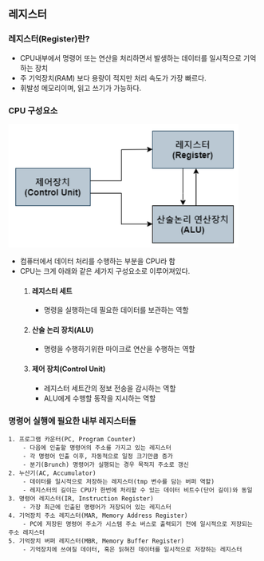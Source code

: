 ## 레지스터
   
### 레지스터(Register)란?
- CPU내부에서 명령어 또는 연산을 처리하면서 발생하는 데이터를 일시적으로 기억하는 장치
- 주 기억장치(RAM) 보다 용량이 적지만 처리 속도가 가장 빠르다.
- 휘발성 메모리이며, 읽고 쓰기가 가능하다.

### CPU 구성요소
![img.png](../assets/cpu_component.png)
- 컴퓨터에서 데이터 처리를 수행하는 부분을 CPU라 함
- CPU는 크게 아래와 같은 세가지 구성요소로 이루어져있다.
  1. #### 레지스터 세트
     - 명령을 실행하는데 필요한 데이터를 보관하는 역할
  2. #### 산술 논리 장치(ALU)
     - 명령을 수행하기위한 마이크로 연산을 수행하는 역할
  3. #### 제어 장치(Control Unit)
     - 레지스터 세트간의 정보 전송을 감시하는 역할
     - ALU에게 수행할 동작을 지시하는 역할

### 명령어 실행에 필요한 내부 레지스터들
    1. 프로그램 카운터(PC, Program Counter)
        - 다음에 인출할 명령어의 주소를 가지고 있는 레지스터
        - 각 명령어 인출 이후, 자동적으로 일정 크기만큼 증가
        - 분기(Brunch) 명령어가 실행되는 경우 목적지 주소로 갱신
    2. 누산기(AC, Accumulator)
        - 데이터를 일시적으로 저장하는 레지스터(tmp 변수를 담는 버퍼 역할)
        - 레지스터의 길이는 CPU가 한번에 처리할 수 있는 데이터 비트수(단어 길이)와 동일
    3. 명령어 레지스터(IR, Instruction Register)
        - 가장 최근에 인출된 명령어가 저장되어 있는 레지스터
    4. 기억장치 주소 레지스터(MAR, Memory Address Register)
        - PC에 저장된 명령어 주소가 시스템 주소 버스로 출력되기 전에 일시적으로 저장되는 주소 레지스터 
    5. 기억장치 버퍼 레지스터(MBR, Memory Buffer Register)
        - 기억장치에 쓰여질 데이터, 혹은 읽혀진 데이터를 일시적으로 저장하는 레지스터

    